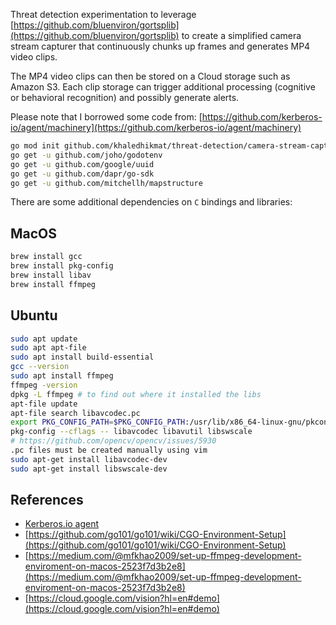Threat detection experimentation to leverage [https://github.com/bluenviron/gortsplib](https://github.com/bluenviron/gortsplib) to create a simplified camera stream capturer that continuously chunks up frames and generates MP4 video clips.

The MP4 video clips can then be stored on a Cloud storage such as Amazon S3. Each clip storage can trigger additional processing (cognitive or behavioral recognition) and possibly generate alerts.

Please note that I borrowed some code from: [https://github.com/kerberos-io/agent/machinery](https://github.com/kerberos-io/agent/machinery)

```bash
go mod init github.com/khaledhikmat/threat-detection/camera-stream-capturer
go get -u github.com/joho/godotenv
go get -u github.com/google/uuid
go get -u github.com/dapr/go-sdk
go get -u github.com/mitchellh/mapstructure

```

There are some additional dependencies on `C` bindings and libraries:

## MacOS

```bash
brew install gcc
brew install pkg-config
brew install libav
brew install ffmpeg
```

## Ubuntu

```bash
sudo apt update
sudo apt apt-file
sudo apt install build-essential
gcc --version
sudo apt install ffmpeg
ffmpeg -version
dpkg -L ffmpeg # to find out where it installed the libs
apt-file update
apt-file search libavcodec.pc
export PKG_CONFIG_PATH=$PKG_CONFIG_PATH:/usr/lib/x86_64-linux-gnu/pkconfig
pkg-config --cflags -- libavcodec libavutil libswscale
# https://github.com/opencv/opencv/issues/5930
.pc files must be created manually using vim
sudo apt-get install libavcodec-dev
sudo apt-get install libswscale-dev
```

## References

- [Kerberos.io agent](https://github.com/kerberos-io/agent)
- [https://github.com/go101/go101/wiki/CGO-Environment-Setup](https://github.com/go101/go101/wiki/CGO-Environment-Setup)
- [https://medium.com/@mfkhao2009/set-up-ffmpeg-development-enviroment-on-macos-2523f7d3b2e8](https://medium.com/@mfkhao2009/set-up-ffmpeg-development-enviroment-on-macos-2523f7d3b2e8)
- [https://cloud.google.com/vision?hl=en#demo](https://cloud.google.com/vision?hl=en#demo)
